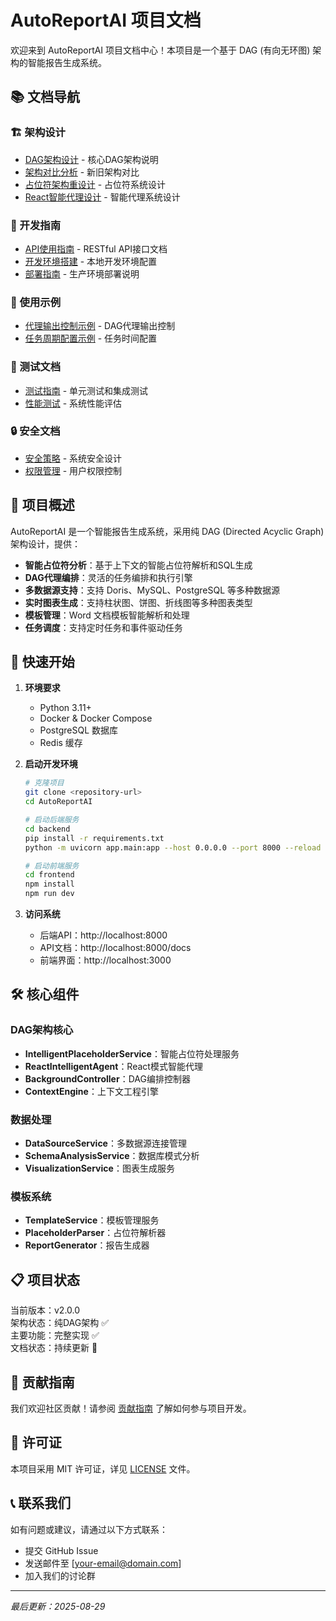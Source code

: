 # AutoReportAI 项目文档

欢迎来到 AutoReportAI 项目文档中心！本项目是一个基于 DAG (有向无环图) 架构的智能报告生成系统。

## 📚 文档导航

### 🏗️ 架构设计
- [DAG架构设计](./AGENTS_DAG_ARCHITECTURE.md) - 核心DAG架构说明
- [架构对比分析](./ARCHITECTURE_COMPARISON_ANALYSIS.md) - 新旧架构对比
- [占位符架构重设计](./PLACEHOLDER_ARCHITECTURE_REDESIGN.md) - 占位符系统设计
- [React智能代理设计](./REACT_AGENT_SYSTEM_DESIGN.md) - 智能代理系统设计

### 🔧 开发指南
- [API使用指南](./api-guide.md) - RESTful API接口文档
- [开发环境搭建](./development-setup.md) - 本地开发环境配置
- [部署指南](./deployment-guide.md) - 生产环境部署说明

### 📝 使用示例
- [代理输出控制示例](./AGENTS_OUTPUT_CONTROL_EXAMPLES.md) - DAG代理输出控制
- [任务周期配置示例](./TASK_PERIOD_CONFIG_EXAMPLES.md) - 任务时间配置

### 🧪 测试文档
- [测试指南](./testing-guide.md) - 单元测试和集成测试
- [性能测试](./performance-testing.md) - 系统性能评估

### 🔒 安全文档
- [安全策略](./security-policy.md) - 系统安全设计
- [权限管理](./permission-management.md) - 用户权限控制

## 🎯 项目概述

AutoReportAI 是一个智能报告生成系统，采用纯 DAG (Directed Acyclic Graph) 架构设计，提供：

- **智能占位符分析**：基于上下文的智能占位符解析和SQL生成
- **DAG代理编排**：灵活的任务编排和执行引擎
- **多数据源支持**：支持 Doris、MySQL、PostgreSQL 等多种数据源
- **实时图表生成**：支持柱状图、饼图、折线图等多种图表类型
- **模板管理**：Word 文档模板智能解析和处理
- **任务调度**：支持定时任务和事件驱动任务

## 🚀 快速开始

1. **环境要求**
   - Python 3.11+
   - Docker & Docker Compose
   - PostgreSQL 数据库
   - Redis 缓存

2. **启动开发环境**
   ```bash
   # 克隆项目
   git clone <repository-url>
   cd AutoReportAI
   
   # 启动后端服务
   cd backend
   pip install -r requirements.txt
   python -m uvicorn app.main:app --host 0.0.0.0 --port 8000 --reload
   
   # 启动前端服务
   cd frontend
   npm install
   npm run dev
   ```

3. **访问系统**
   - 后端API：http://localhost:8000
   - API文档：http://localhost:8000/docs
   - 前端界面：http://localhost:3000

## 🛠️ 核心组件

### DAG架构核心
- **IntelligentPlaceholderService**：智能占位符处理服务
- **ReactIntelligentAgent**：React模式智能代理
- **BackgroundController**：DAG编排控制器
- **ContextEngine**：上下文工程引擎

### 数据处理
- **DataSourceService**：多数据源连接管理
- **SchemaAnalysisService**：数据库模式分析
- **VisualizationService**：图表生成服务

### 模板系统
- **TemplateService**：模板管理服务
- **PlaceholderParser**：占位符解析器
- **ReportGenerator**：报告生成器

## 📋 项目状态

当前版本：v2.0.0  
架构状态：纯DAG架构 ✅  
主要功能：完整实现 ✅  
文档状态：持续更新 📝  

## 🤝 贡献指南

我们欢迎社区贡献！请参阅 [贡献指南](./contributing.md) 了解如何参与项目开发。

## 📄 许可证

本项目采用 MIT 许可证，详见 [LICENSE](../LICENSE) 文件。

## 📞 联系我们

如有问题或建议，请通过以下方式联系：

- 提交 GitHub Issue
- 发送邮件至 [your-email@domain.com]
- 加入我们的讨论群

---

*最后更新：2025-08-29*